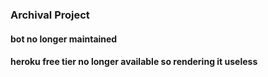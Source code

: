 ### Archival Project
#### bot no longer maintained
#### heroku free tier no longer available so rendering it useless